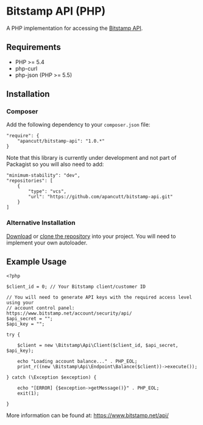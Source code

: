 Bitstamp API (PHP)
==================

A PHP implementation for accessing the [Bitstamp API](https://www.bitstamp.net/api/).

Requirements
------------

 * PHP >= 5.4
 * php-curl
 * php-json (PHP >= 5.5)

Installation
------------

### Composer ###

Add the following dependency to your `composer.json` file:

    "require": {
        "apancutt/bitstamp-api": "1.0.*"
    }

Note that this library is currently under development and not part of Packagist so
you will also need to add:

    "minimum-stability": "dev",
    "repositories": [
        {
            "type": "vcs",
            "url": "https://github.com/apancutt/bitstamp-api.git"
        }
    ]

### Alternative Installation ###

[Download](https://github.com/apancutt/bitstamp-api/archive/master.zip) or [clone the repository](https://github.com/apancutt/bitstamp-api/)
into your project. You will need to implement your own autoloader.

Example Usage
-------------

    <?php

    $client_id = 0; // Your Bitstamp client/customer ID

    // You will need to generate API keys with the required access level using your
    // account control panel: https://www.bitstamp.net/account/security/api/
    $api_secret = "";
    $api_key = "";

    try {

        $client = new \Bitstamp\Api\Client($client_id, $api_secret, $api_key);

        echo "Loading account balance..." . PHP_EOL;
        print_r((new \Bitstamp\Api\Endpoint\Balance($client))->execute());

    } catch (\Exception $exception) {

        echo "[ERROR] {$exception->getMessage()}" . PHP_EOL;
        exit(1);

    }

More information can be found at: https://www.bitstamp.net/api/
